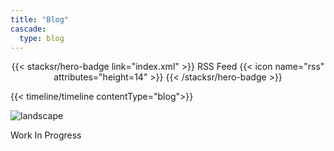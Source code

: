 ```yaml
---
title: "Blog"
cascade:
  type: blog
---
```


<div style="text-align: center; margin-top: 1em;">
{{< stacksr/hero-badge link="index.xml" >}}
  <span>RSS Feed</span>
  {{< icon name="rss" attributes="height=14" >}}
{{< /stacksr/hero-badge >}}
</div>

{{< timeline/timeline contentType="blog">}}

![landscape](/images/temp/Ripple@1x-1.0s-200px-200px.svg)
<div class=" sr-text-center sr-text-2xl ">
Work In Progress
</div>
